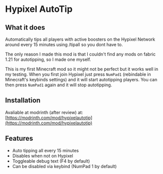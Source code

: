# Hypixel AutoTip
## What it does
Automatically tips all players with active boosters on the Hypixel Network around every 15 minutes using /tipall so you dont have to.

The only reason I made this mod is that I couldn't find any mods on fabric 1.21 for autotipping, so I made one myself.

This is my first Minecraft mod so it might not be perfect but it works well in my testing. When you first join Hypixel just press `NumPad1` (rebindable in Minecraft's keybinds settings) and it will start autotipping players. You can then press `NumPad1` again and it will stop autotipping.

## Installation
Avaliable at modrinth (after review) at: [https://modrinth.com/mod/hypixelautotip](https://modrinth.com/mod/hypixelautotip)

## Features
- Auto tipping all every 15 minutes
- Disables when not on Hypixel
- Toggleable debug text (F4 by default)
- Can be disabled via keybind (NumPad 1 by default)

